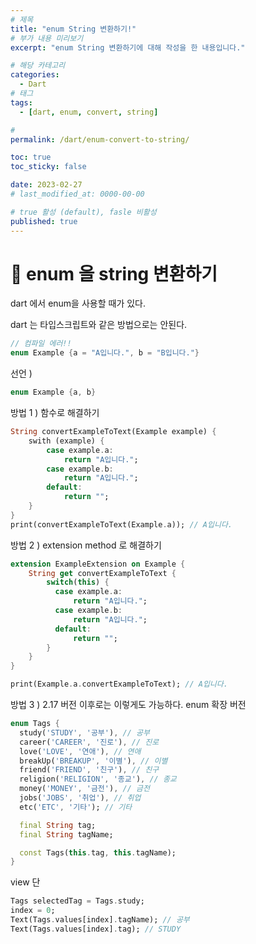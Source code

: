 ```yaml
---
# 제목
title: "enum String 변환하기!"
# 부가 내용 미리보기
excerpt: "enum String 변환하기에 대해 작성을 한 내용입니다."

# 해당 카테고리
categories:
  - Dart
# 태그 
tags:
  - [dart, enum, convert, string]

# 
permalink: /dart/enum-convert-to-string/

toc: true
toc_sticky: false

date: 2023-02-27
# last_modified_at: 0000-00-00

# true 활성 (default), fasle 비활성 
published: true
---
```


# 🦥 enum 을 string 변환하기

dart 에서 enum을 사용할 때가 있다.

dart 는 타입스크립트와 같은 방법으로는 안된다.
``` dart
// 컴파일 에러!!
enum Example {a = "A입니다.", b = "B입니다."}
```

선언 )
``` dart
enum Example {a, b}
```

방법 1 )
함수로 해결하기
```dart
String convertExampleToText(Example example) {
	swith (example) {
    	case example.a:
	        return "A입니다.";
    	case example.b:
    	    return "A입니다.";
        default:
        	return "";
    }
}
print(convertExampleToText(Example.a)); // A입니다.
```

 방법 2 )
extension method 로 해결하기
``` dart
extension ExampleExtension on Example {
	String get convertExampleToText {
    	switch(this) {
          case example.a:
              return "A입니다.";
          case example.b:
              return "A입니다.";
          default:
              return "";
        }
    }
} 

print(Example.a.convertExampleToText); // A입니다.
```

방법 3 ) 2.17 버전 이후로는 이렇게도 가능하다.
enum 확장 버전
``` dart
enum Tags {
  study('STUDY', '공부'), // 공부
  career('CAREER', '진로'), // 진로
  love('LOVE', '연애'), // 연애
  breakUp('BREAKUP', '이별'), // 이별
  friend('FRIEND', '친구'), // 친구
  religion('RELIGION', '종교'), // 종교
  money('MONEY', '금전'), // 금전
  jobs('JOBS', '취업'), // 취업
  etc('ETC', '기타'); // 기타

  final String tag;
  final String tagName;

  const Tags(this.tag, this.tagName);
}
```

view 단
``` dart
Tags selectedTag = Tags.study;
index = 0;
Text(Tags.values[index].tagName); // 공부
Text(Tags.values[index].tag); // STUDY
``` 
